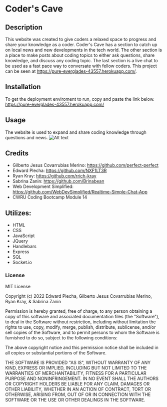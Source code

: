 # Coder's Cave

## Description

This website was created to give coders a relaxed space to progress and share your knowledge as a coder. Coder's Cave has a section to catch up on local news and new developments in the tech world. The other section is a place to make posts about coding topics to either ask questions, share knowledge, and discuss any coding topic. The last section is a live chat to be used as a fast pace way to conversate with fellow coders. This project can be seen at https://pure-everglades-43557.herokuapp.com/.

## Installation

To get the deployment enviroment to run, copy and paste the link below.
https://pure-everglades-43557.herokuapp.com/

## Usage

The website is used to expand and share coding knowledge through questions and news.
![Alt text](../src/cc.jpg)

## Credits

- Gilberto Jesus Covarrubias Merino: https://github.com/perfect-perfect
- Edward Plecha: https://github.com/NXF1LT3R
- Ryan Kray: https://github.com/rrich-kray
- Sabrina Zanin: https://github.com/Brinabean
- Web Development Simplified: https://github.com/WebDevSimplified/Realtime-Simple-Chat-App
- CWRU Coding Bootcamp Module 14

## Utilizes:

- HTML
- CSS
- JavaScript
- JQuery
- Handlebars
- Express
- SQL
- Socket.io

### License

MIT License

Copyright (c) 2022 Edward Plecha, Gilberto Jesus Covarrubias Merino, Ryan Kray, & Sabrina Zanin

Permission is hereby granted, free of charge, to any person obtaining a copy
of this software and associated documentation files (the "Software"), to deal
in the Software without restriction, including without limitation the rights
to use, copy, modify, merge, publish, distribute, sublicense, and/or sell
copies of the Software, and to permit persons to whom the Software is
furnished to do so, subject to the following conditions:

The above copyright notice and this permission notice shall be included in all
copies or substantial portions of the Software.

THE SOFTWARE IS PROVIDED "AS IS", WITHOUT WARRANTY OF ANY KIND, EXPRESS OR
IMPLIED, INCLUDING BUT NOT LIMITED TO THE WARRANTIES OF MERCHANTABILITY,
FITNESS FOR A PARTICULAR PURPOSE AND NONINFRINGEMENT. IN NO EVENT SHALL THE
AUTHORS OR COPYRIGHT HOLDERS BE LIABLE FOR ANY CLAIM, DAMAGES OR OTHER
LIABILITY, WHETHER IN AN ACTION OF CONTRACT, TORT OR OTHERWISE, ARISING FROM,
OUT OF OR IN CONNECTION WITH THE SOFTWARE OR THE USE OR OTHER DEALINGS IN THE
SOFTWARE.
